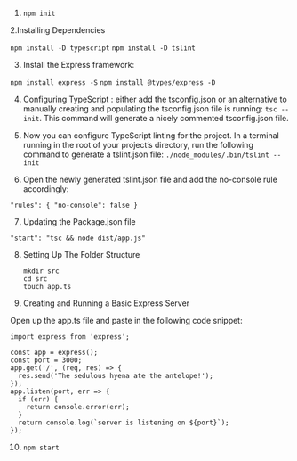 1. `npm init`

2.Installing Dependencies

`npm install -D typescript`
`npm install -D tslint`

3. Install the Express framework:

`npm install express -S`
`npm install @types/express -D`

4. Configuring TypeScript : either add the tsconfig.json or an alternative to manually creating and populating the
   tsconfig.json file is running: `tsc --init`. This command will generate a nicely commented tsconfig.json file.

5. Now you can configure TypeScript linting for the project. In a terminal running in the
   root of your project’s directory, run the following command to generate a tslint.json file:
   `./node_modules/.bin/tslint --init`

6. Open the newly generated tslint.json file and add the no-console rule accordingly:

`"rules": { "no-console": false }`

7. Updating the Package.json file

`"start": "tsc && node dist/app.js"`

8. Setting Up The Folder Structure

   ```
   mkdir src
   cd src
   touch app.ts
   ```

9. Creating and Running a Basic Express Server

Open up the app.ts file and paste in the following code snippet:

```
import express from 'express';

const app = express();
const port = 3000;
app.get('/', (req, res) => {
  res.send('The sedulous hyena ate the antelope!');
});
app.listen(port, err => {
  if (err) {
    return console.error(err);
  }
  return console.log(`server is listening on ${port}`);
});

```

10. `npm start`
